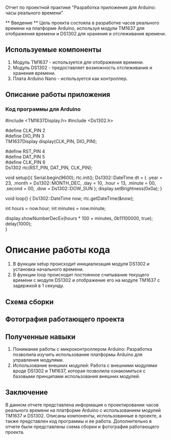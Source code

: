Отчет по проектной практике 
"Разработка приложения для Arduino: часы реального времени"

** Введение **
Цель проекта состояла в разработке часов реального времени на платформе Arduino, используя модули TM1637 для отображения времени и DS1302 для хранения и отслеживания времени.

## Используемые компоненты
1. Модуль TM1637 - используется для отображения времени.
2. Модуль DS1302 - предоставляет возможность отслеживания и хранения времени.
3. Плата Arduino Nano - используется как контроллер.

## Описание работы приложения
### Код программы для Arduino
#include <TM1637Display.h>
#include <Ds1302.h>


#define CLK_PIN 2    
#define DIO_PIN 3    
TM1637Display display(CLK_PIN, DIO_PIN);


#define RST_PIN 4    
#define DAT_PIN 5  
#define CLK_PIN 6  
Ds1302 rtc(RST_PIN, DAT_PIN, CLK_PIN);


void setup(){
  Serial.begin(9600);
  rtc.init();
  Ds1302::DateTime dt = {
      .year = 23,
      .month = Ds1302::MONTH_DEC,
      .day = 10,
      .hour = 13,
      .minute = 00,
      .second = 00,
      .dow = Ds1302::DOW_SUN
      };
  display.setBrightness(0x0a);
}




void loop() {
  Ds1302::DateTime now;
  rtc.getDateTime(&now);


  int hours = now.hour;
  int minutes = now.minute;


  display.showNumberDecEx(hours * 100 + minutes, 0b11100000, true);
  delay(1000);  
}

# Описание работы кода
1. В функции setup происходит инициализация модуля DS1302 и установка начального времени.
2. В функции loop происходит постоянное считывание текущего времени с модуля DS1302 и отображение его на модуле TM1637 с задержкой в 1 секунду.

## Схема сборки 

## Фотография работающего проекта

## Полученные навыки
1. Понимание работы с микроконтроллером Arduino: Разработка позволила изучить использование платформы Arduino для управления модулями.
2. Использование внешних модулей: Работа с внешними модулями вроде DS1302 и TM1637, которая позволила ознакомиться с базовыми принципами использования внешних модулей.

## Заключение
В данном отчете представлена информация о проектировании часов реального времени на платформе Arduino с использованием модулей TM1637 и DS1302. Описаны компоненты, использованные в проекте, а также представлен код программы и ее работа. Дополнительно в отчете были представлены схема сборки и фотография работающего проекта.


